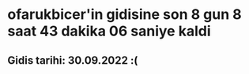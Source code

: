 # ofarukbicer'in gidisine son 8 gun 8 saat 43 dakika 06 saniye kaldi

## Gidis tarihi: 30.09.2022 :(